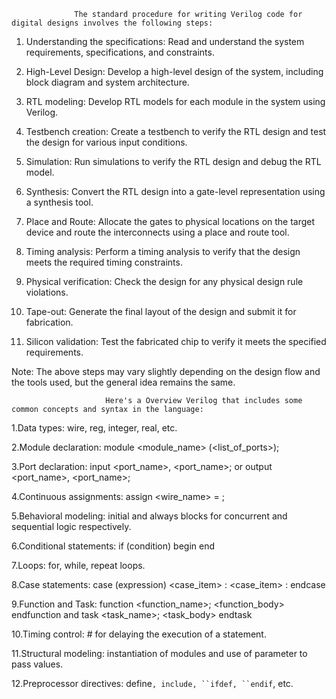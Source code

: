                  The standard procedure for writing Verilog code for digital designs involves the following steps:

1. Understanding the specifications: Read and understand the system requirements, specifications, and constraints.

2. High-Level Design: Develop a high-level design of the system, including block diagram and system architecture.

3. RTL modeling: Develop RTL models for each module in the system using Verilog.

4. Testbench creation: Create a testbench to verify the RTL design and test the design for various input conditions.

5. Simulation: Run simulations to verify the RTL design and debug the RTL model.

6. Synthesis: Convert the RTL design into a gate-level representation using a synthesis tool.

7. Place and Route: Allocate the gates to physical locations on the target device and route the interconnects using a place and route tool.

8. Timing analysis: Perform a timing analysis to verify that the design meets the required timing constraints.

9. Physical verification: Check the design for any physical design rule violations.

10. Tape-out: Generate the final layout of the design and submit it for fabrication.

11. Silicon validation: Test the fabricated chip to verify it meets the specified requirements.

Note: The above steps may vary slightly depending on the design flow and the tools used, but the general idea remains the same.


                         Here's a Overview Verilog that includes some common concepts and syntax in the language:

1.Data types: wire, reg, integer, real, etc.

2.Module declaration: module <module_name> (<list_of_ports>);

3.Port declaration: input <port_name>, <port_name>; or output <port_name>, <port_name>;

4.Continuous assignments: assign <wire_name> = <expression>;

5.Behavioral modeling: initial and always blocks for concurrent and sequential logic respectively.

6.Conditional statements: if (condition) begin <statements> end

7.Loops: for, while, repeat loops.

8.Case statements: case (expression) <case_item> : <statements> <case_item> : <statements> endcase

9.Function and Task: function <function_name>; <function_body> endfunction and task <task_name>; <task_body> endtask

10.Timing control: #<time> <statement> for delaying the execution of a statement.

11.Structural modeling: instantiation of modules and use of parameter to pass values.

12.Preprocessor directives: define`, include, ``ifdef, ``endif`, etc.
